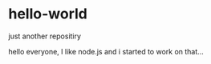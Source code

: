 # hello-world
just another repositiry

hello everyone,
I like node.js and i started to work on that...
